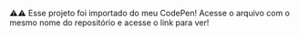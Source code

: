 ⚠⚠ Esse projeto foi importado do meu CodePen! Acesse o arquivo com o mesmo nome do repositório e acesse o link para ver!
